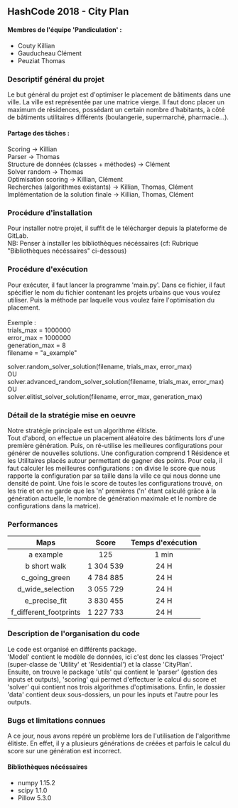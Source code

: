 ## HashCode 2018 - City Plan

#### Membres de l'équipe 'Pandiculation' :
* Couty Killian
* Gauducheau Clément
* Peuziat Thomas


### Descriptif général du projet
Le but général du projet est d'optimiser le placement de bâtiments dans une ville.
La ville est représentée par une matrice vierge. Il faut donc placer un maximum de résidences, possédant un certain nombre
d'habitants, à côté de bâtiments utilitaires différents (boulangerie, supermarché, pharmacie...).


#### Partage des tâches :

Scoring -> Killian<br/>
Parser -> Thomas<br/>
Structure de données (classes + méthodes) -> Clément<br/>
Solver random -> Thomas<br/>
Optimisation scoring -> Killian, Clément<br/>
Recherches (algorithmes existants) -> Killian, Thomas, Clément<br/>
Implémentation de la solution finale -> Killian, Thomas, Clément<br/>


### Procédure d'installation 
Pour installer notre projet, il suffit de le télécharger depuis la plateforme de GitLab.<br/>
NB: Penser à installer les bibliothèques nécéssaires (cf: Rubrique "Bibliothèques nécéssaires" ci-dessous)


### Procédure d'exécution
Pour exécuter, il faut lancer la programme 'main.py'. Dans ce fichier, il faut spécifier le nom du fichier
contenant les projets urbains que vous voulez utiliser. Puis la méthode par laquelle vous voulez faire l'optimisation du placement.<br/>
<br/>
Exemple : <br/>
trials_max = 1000000<br/>
error_max = 1000000<br/>
generation_max = 8<br/>
filename = "a_example"<br/>

solver.random_solver_solution(filename, trials_max, error_max)<br/>
OU <br/>
solver.advanced_random_solver_solution(filename, trials_max, error_max)<br/>
OU <br/>
solver.elitist_solver_solution(filename, error_max, generation_max)<br/>



### Détail de la stratégie mise en oeuvre
Notre stratégie principale est un algorithme élitiste.<br/>
Tout d'abord, on effectue un placement aléatoire des bâtiments lors d'une première génération.
Puis, on ré-utilise les meilleures configurations pour générer de nouvelles solutions.
Une configuration comprend 1 Résidence et les Utilitaires placés autour permettant de gagner des points. 
Pour cela, il faut calculer les meilleures configurations : on divise le score que nous rapporte la configuration par sa taille dans la ville ce qui nous donne une densité de point.
Une fois le score de toutes les configurations trouvé, on les trie et on ne garde que les 'n' premières
 ('n' étant calculé grâce à la génération actuelle, le nombre de génération maximale et le nombre de configurations dans la matrice).

### Performances

|         Maps           |     Score      |   Temps d'exécution |
| :--------------------: | :------------: | :-----------------: |
| a example              |     125        |      1 min          |
| b short walk           |     1 304 539  |      24 H           |
| c_going_green          |     4 784 885  |      24 H           |
| d_wide_selection       |     3 055 729  |      24 H           |
| e_precise_fit          |     3 830 455  |      24 H           |
| f_different_footprints |     1 227 733  |      24 H           |



### Description de l'organisation du code
Le code est organisé en différents package.<br/>
'Model' contient le modèle de données, ici c'est donc les classes 'Project' (super-classe de 'Utility' et 'Residential') et la classe 'CityPlan'.<br/>
Ensuite, on trouve le package 'utils' qui contient le 'parser' (gestion des inputs et outputs), 'scoring' qui permet d'effectuer le calcul du score et 'solver' qui contient nos trois algorithmes d'optimisations.
Enfin, le dossier 'data' contient deux sous-dossiers, un pour les inputs et l'autre pour les outputs.<br/>

### Bugs et limitations connues
A ce jour, nous avons repéré un problème lors de l'utilisation de l'algorithme élitiste. En effet, il y a plusieurs générations de créées et parfois le calcul du score sur une génération est incorrect.


#### Bibliothèques nécéssaires

* numpy 1.15.2
* scipy 1.1.0
* Pillow 5.3.0